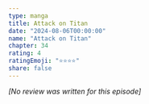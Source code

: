 ```yaml
---
type: manga
title: Attack on Titan
date: "2024-08-06T00:00:00"
name: "Attack on Titan"
chapter: 34
rating: 4
ratingEmoji: "⭐️⭐️⭐️⭐️"
share: false
---
```


_[No review was written for this episode]_
